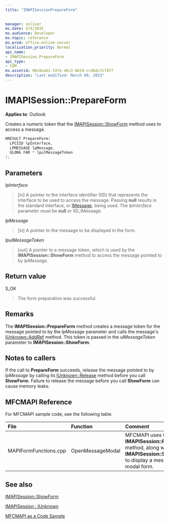 ```yaml
---
title: "IMAPISessionPrepareForm"
 
 
manager: soliver
ms.date: 3/9/2015
ms.audience: Developer
ms.topic: reference
ms.prod: office-online-server
localization_priority: Normal
api_name:
- IMAPISession.PrepareForm
api_type:
- COM
ms.assetid: 98c0eab1-fd7e-46c3-8619-ccd6dc7cf8f7
description: "Last modified: March 09, 2015"
---
```


# IMAPISession::PrepareForm

  
  
**Applies to**: Outlook 
  
Creates a numeric token that the [IMAPISession::ShowForm](imapisession-showform.md) method uses to access a message. 
  
```cpp
HRESULT PrepareForm(
  LPCIID lpInterface,
  LPMESSAGE lpMessage,
  ULONG FAR * lpulMessageToken
);
```

## Parameters

 _lpInterface_
  
> [in] A pointer to the interface identifier (IID) that represents the interface to be used to access the message. Passing **null** results in the standard interface, or [IMessage](imessageimapiprop.md), being used. The  _lpInterface_ parameter must be **null** or IID_IMessage. 
    
 _lpMessage_
  
> [in] A pointer to the message to be displayed in the form.
    
 _lpulMessageToken_
  
> [out] A pointer to a message token, which is used by the **IMAPISession::ShowForm** method to access the message pointed to by  _lpMessage_.
    
## Return value

S_OK 
  
> The form preparation was successful.
    
## Remarks

The **IMAPISession::PrepareForm** method creates a message token for the message pointed to by the  _lpMessage_ parameter and calls the message's [IUnknown::AddRef](http://msdn.microsoft.com/en-us/library/ms691379%28v=VS.85%29.aspx) method. This token is passed in the  _ulMessageToken_ parameter to **IMAPISession::ShowForm**. 
  
## Notes to callers

If the call to **PrepareForm** succeeds, release the message pointed to by  _lpMessage_ by calling its [IUnknown::Release](http://msdn.microsoft.com/en-us/library/ms682317%28v=VS.85%29.aspx) method before you call **ShowForm**. Failure to release the message before you call **ShowForm** can cause memory leaks. 
  
## MFCMAPI Reference

For MFCMAPI sample code, see the following table.
  
|**File**|**Function**|**Comment**|
|:-----|:-----|:-----|
|MAPIFormFunctions.cpp  <br/> |OpenMessageModal  <br/> |MFCMAPI uses the **IMAPISession::PrepareForm** method, along with **IMAPISession::ShowForm**, to display a message in a modal form.  <br/> |
   
## See also



[IMAPISession::ShowForm](imapisession-showform.md)
  
[IMAPISession : IUnknown](imapisessioniunknown.md)


[MFCMAPI as a Code Sample](mfcmapi-as-a-code-sample.md)

